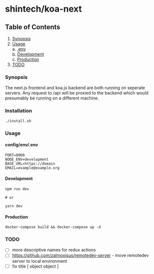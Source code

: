 # shintech/koa-next

## Table of Contents
1. [ Synopsis ](#synopsis)
2. [ Usage ](#usage) <br />
	a. [.env ](#env) <br />
	b. [Development ](#development) <br />
	c. [Production ](#production)
3. [ TODO ](#todo)

<a name="synopsis"></a>
### Synopsis

  The next.js frontend and koa.js backend are both running on seperate servers. Any request to /api will be proxied to the backend which would presumably be running on a different machine.
  
### Installation

    ./install.sh

<a name="usage"></a>
### Usage
<a name="env"></a>
#### config/env/.env
    
    PORT=8000
    NODE_ENV=development
    BASE_URL=https://domain
    EMAIL=example@example.org

<a name="development"></a>
#### Development

    npm run dev
    
    # or
    
    yarn dev

<a name="production"></a>
#### Production
    docker-compose build && docker-compose up -d

<a name="todo"></a>
### TODO
- [ ] more descriptive names for redux actions
- [ ] https://github.com/zalmoxisus/remotedev-server - move remotedev server to local environment
- [ ] fix title [ object object ]
